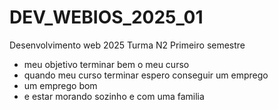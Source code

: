 # DEV_WEBIOS_2025_01

Desenvolvimento web 2025 Turma N2 Primeiro semestre 
- meu objetivo terminar bem o meu curso
- quando meu curso terminar espero conseguir um emprego
- um emprego bom
- e estar morando sozinho e com uma familia 
